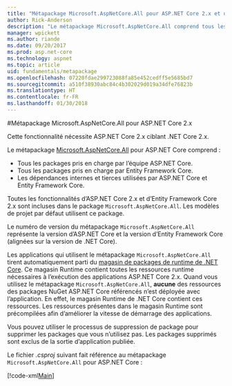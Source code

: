 ```yaml
---
title: "Métapackage Microsoft.AspNetCore.All pour ASP.NET Core 2.x et ultérieur"
author: Rick-Anderson
description: "Le métapackage Microsoft.AspNetCore.All comprend tous les packages ASP.NET Core et Entity Framework Core, ainsi que leurs dépendances."
manager: wpickett
ms.author: riande
ms.date: 09/20/2017
ms.prod: asp.net-core
ms.technology: aspnet
ms.topic: article
uid: fundamentals/metapackage
ms.openlocfilehash: 07220fdae299723088fa85e452cedff5e5685bd7
ms.sourcegitcommit: a510f38930abc84c4b302029d019a34dfe76823b
ms.translationtype: HT
ms.contentlocale: fr-FR
ms.lasthandoff: 01/30/2018
---
```

#<a name="microsoftaspnetcoreall-metapackage-for-aspnet-core-2x"></a>Métapackage Microsoft.AspNetCore.All pour ASP.NET Core 2.x

Cette fonctionnalité nécessite ASP.NET Core 2.x ciblant .NET Core 2.x.

Le métapackage [Microsoft.AspNetCore.All](https://www.nuget.org/packages/Microsoft.AspNetCore.All) pour ASP.NET Core comprend :

* Tous les packages pris en charge par l’équipe ASP.NET Core.
* Tous les packages pris en charge par Entity Framework Core. 
* Les dépendances internes et tierces utilisées par ASP.NET Core et Entity Framework Core. 

Toutes les fonctionnalités d’ASP.NET Core 2.x et d’Entity Framework Core 2.x sont incluses dans le package `Microsoft.AspNetCore.All`. Les modèles de projet par défaut utilisent ce package.

Le numéro de version du métapackage `Microsoft.AspNetCore.All` représente la version d’ASP.NET Core et la version d’Entity Framework Core (alignées sur la version de .NET Core).

Les applications qui utilisent le métapackage `Microsoft.AspNetCore.All` tirent automatiquement parti du [magasin de packages de runtime de .NET Core](https://docs.microsoft.com/dotnet/core/deploying/runtime-store). Ce magasin Runtime contient toutes les ressources runtime nécessaires à l’exécution des applications ASP.NET Core 2.x. Quand vous utilisez le métapackage `Microsoft.AspNetCore.All`, **aucune** des ressources des packages NuGet ASP.NET Core référencés n’est déployée avec l’application. En effet, le magasin Runtime de .NET Core contient ces ressources. Les ressources présentes dans le magasin Runtime sont précompilées afin d’améliorer la vitesse de démarrage des applications.

Vous pouvez utiliser le processus de suppression de package pour supprimer les packages que vous n’utilisez pas. Les packages supprimés sont exclus de la sortie d’application publiée.

Le fichier *.csproj* suivant fait référence au métapackage `Microsoft.AspNetCore.All` pour ASP.NET Core :

[!code-xml[Main](..\mvc\views\view-compilation\sample\MvcRazorCompileOnPublish2.csproj?highlight=9)]
